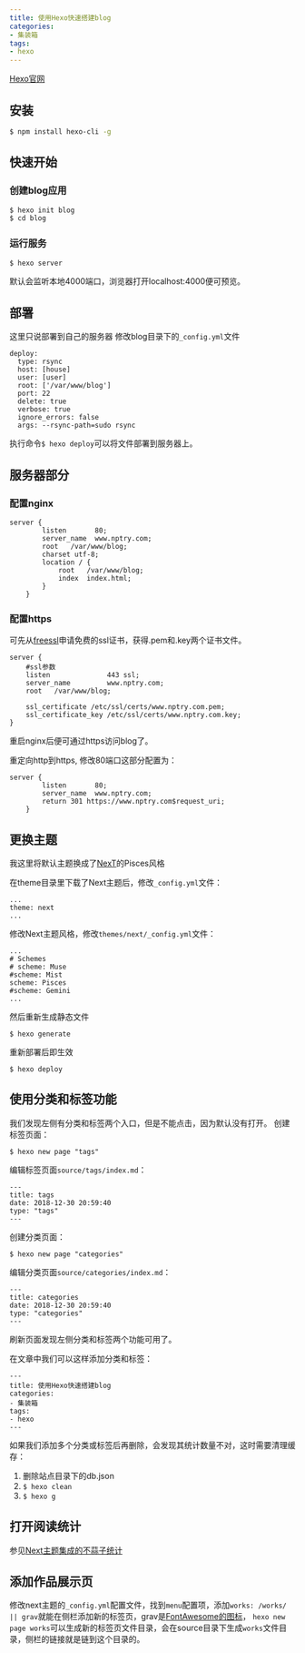 ```yaml
---
title: 使用Hexo快速搭建blog
categories:
- 集装箱
tags:
- hexo
---
```

[Hexo官网](https://hexo.io/)

## 安装
``` bash
$ npm install hexo-cli -g
```

## 快速开始

### 创建blog应用

``` bash
$ hexo init blog
$ cd blog
```

### 运行服务

``` bash
$ hexo server
```
默认会监听本地4000端口，浏览器打开localhost:4000便可预览。

## 部署
这里只说部署到自己的服务器
修改blog目录下的`_config.yml`文件
```
deploy:
  type: rsync
  host: [house]
  user: [user]
  root: ['/var/www/blog']
  port: 22
  delete: true
  verbose: true
  ignore_errors: false
  args: --rsync-path=sudo rsync
```

执行命令`$ hexo deploy`可以将文件部署到服务器上。

## 服务器部分

### 配置nginx
```
server {
        listen       80;
        server_name  www.nptry.com;
        root   /var/www/blog;
        charset utf-8;
        location / {
            root   /var/www/blog;
            index  index.html;
        }
    }
```

### 配置https
可先从[freessl](https://freessl.cn/)申请免费的ssl证书，获得.pem和.key两个证书文件。
```
server {
    #ssl参数
    listen              443 ssl;
    server_name         www.nptry.com;
    root   /var/www/blog;

    ssl_certificate /etc/ssl/certs/www.nptry.com.pem;
    ssl_certificate_key /etc/ssl/certs/www.nptry.com.key;
}
```
重启nginx后便可通过https访问blog了。

重定向http到https, 修改80端口这部分配置为：
```
server {
        listen       80;
        server_name  www.nptry.com;
        return 301 https://www.nptry.com$request_uri;
    }
```

## 更换主题
我这里将默认主题换成了[NexT](https://github.com/iissnan/hexo-theme-next)的Pisces风格

在theme目录里下载了Next主题后，修改`_config.yml`文件：
```
...
theme: next
...
```
修改Next主题风格，修改`themes/next/_config.yml`文件：
```
...
# Schemes
# scheme: Muse
#scheme: Mist
scheme: Pisces
#scheme: Gemini
...
```
然后重新生成静态文件
```
$ hexo generate
```
重新部署后即生效
```
$ hexo deploy
```

## 使用分类和标签功能
我们发现左侧有分类和标签两个入口，但是不能点击，因为默认没有打开。
创建标签页面：
```
$ hexo new page "tags"
```
编辑标签页面`source/tags/index.md`：
```
---
title: tags
date: 2018-12-30 20:59:40
type: "tags"
---
```

创建分类页面：
```
$ hexo new page "categories"
```
编辑分类页面`source/categories/index.md`：
```
---
title: categories
date: 2018-12-30 20:59:40
type: "categories"
---
```

刷新页面发现左侧分类和标签两个功能可用了。

在文章中我们可以这样添加分类和标签：
```
---
title: 使用Hexo快速搭建blog
categories:
- 集装箱
tags:
- hexo
---
```

如果我们添加多个分类或标签后再删除，会发现其统计数量不对，这时需要清理缓存：
1. 删除站点目录下的db.json
2. `$ hexo clean`
3. `$ hexo g`

## 打开阅读统计
参见[Next主题集成的不蒜子统计](https://theme-next.iissnan.com/third-party-services.html#analytics-busuanzi)

## 添加作品展示页
修改next主题的`_config.yml`配置文件，找到`menu`配置项，添加`works: /works/ || grav`就能在侧栏添加新的标签页，grav是[FontAwesome的图标](https://fontawesome.com/v4.7.0/icons/)，
`hexo new page works`可以生成新的标签页文件目录，会在source目录下生成`works`文件目录，侧栏的链接就是链到这个目录的。





